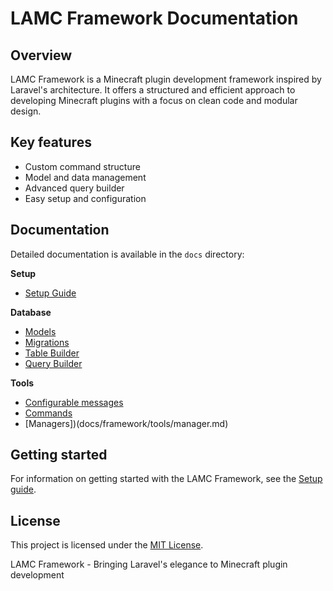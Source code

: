# LAMC Framework Documentation

## Overview
LAMC Framework is a Minecraft plugin development framework inspired by Laravel's architecture. It offers a structured and efficient approach to developing Minecraft plugins with a focus on clean code and modular design.

## Key features
- Custom command structure
- Model and data management
- Advanced query builder
- Easy setup and configuration

## Documentation
Detailed documentation is available in the `docs` directory:

**Setup**
- [Setup Guide](docs/framework/setup/setup.md)


**Database**

- [Models](docs/framework/database/model.md)
- [Migrations](docs/framework/database/migrations.md)
- [Table Builder](docs/framework/database/table-builder.md)
- [Query Builder](docs/framework/database/query-builder.md)

**Tools**

- [Configurable messages](docs/framework/tools/configurable-message)
- [Commands](docs/framework/tools/command.md)
- [Managers])(docs/framework/tools/manager.md)

## Getting started
For information on getting started with the LAMC Framework, see the [Setup guide](docs/framework/setup.md).

## License
This project is licensed under the [MIT License](LICENSE).

LAMC Framework - Bringing Laravel's elegance to Minecraft plugin development
